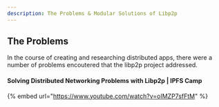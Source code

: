 ```yaml
---
description: The Problems & Modular Solutions of Libp2p
---
```



## The Problems
In the course of creating and researching distributed apps, there were a number of problems encoutered that the libp2p project addressed.

<!-- Add list of problems & summary here -->

#### Solving Distributed Networking Problems with Libp2p | IPFS Camp

<!-- Summary? Who does it feature?  -->

{% embed url="https://www.youtube.com/watch?v=oIMZP7sfFtM" %}
